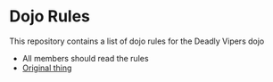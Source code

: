 Dojo Rules
==========

This repository contains a list of dojo rules for the Deadly Vipers dojo

* All members should read the rules
* [Original thing](https://github.com/deadlyvipers)
